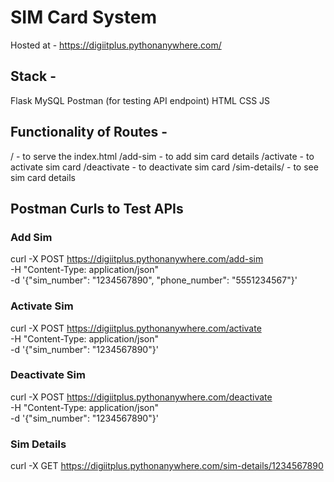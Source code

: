 # SIM Card System

Hosted at - https://digiitplus.pythonanywhere.com/

## Stack - 
Flask
MySQL
Postman (for testing API endpoint)
HTML
CSS
JS

## Functionality of Routes -
/ - to serve the index.html
/add-sim - to add sim card details
/activate - to activate sim card
/deactivate - to deactivate sim card
/sim-details/<sim-number> - to see sim card details


## Postman Curls to Test APIs

### Add Sim
curl -X POST https://digiitplus.pythonanywhere.com/add-sim \
-H "Content-Type: application/json" \
-d '{"sim_number": "1234567890", "phone_number": "5551234567"}'

### Activate Sim
curl -X POST https://digiitplus.pythonanywhere.com/activate \
-H "Content-Type: application/json" \
-d '{"sim_number": "1234567890"}'

### Deactivate Sim
curl -X POST https://digiitplus.pythonanywhere.com/deactivate \
-H "Content-Type: application/json" \
-d '{"sim_number": "1234567890"}'

### Sim Details
curl -X GET https://digiitplus.pythonanywhere.com/sim-details/1234567890
